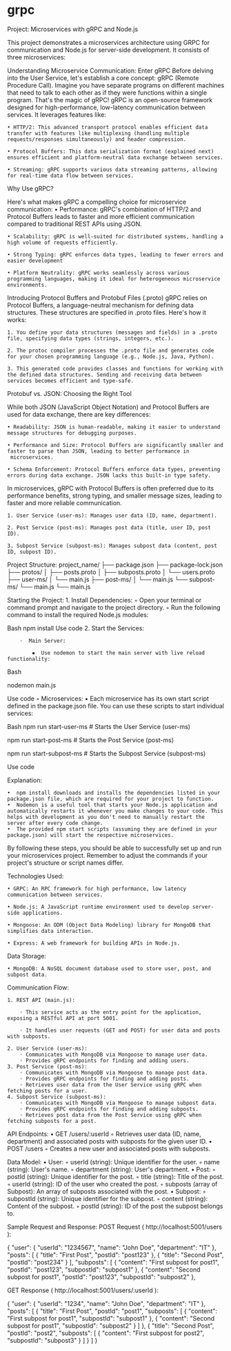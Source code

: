 # grpc

Project: Microservices with gRPC and Node.js


This project demonstrates a microservices architecture using GRPC for communication and Node.js for server-side development. It consists of three microservices:

Understanding Microservice Communication: Enter gRPC
Before delving into the User Service, let's establish a core concept: gRPC (Remote Procedure Call). Imagine you have separate programs on different machines that need to talk to each other as if they were functions within a single program. That's the magic of gRPC!
gRPC is an open-source framework designed for high-performance, low-latency communication between services. It leverages features like:

    • HTTP/2: This advanced transport protocol enables efficient data transfer with features like multiplexing (handling multiple requests/responses simultaneously) and header compression.
   
    • Protocol Buffers: This data serialization format (explained next) ensures efficient and platform-neutral data exchange between services.
    
    • Streaming: gRPC supports various data streaming patterns, allowing for real-time data flow between services.
Why Use gRPC?

Here's what makes gRPC a compelling choice for microservice communication:
    • Performance: gRPC's combination of HTTP/2 and Protocol Buffers leads to faster and more efficient communication compared to traditional REST APIs using JSON.

    • Scalability: gRPC is well-suited for distributed systems, handling a high volume of requests efficiently.

    • Strong Typing: gRPC enforces data types, leading to fewer errors and easier development

    • Platform Neutrality: gRPC works seamlessly across various programming languages, making it ideal for heterogeneous microservice environments.
    

Introducing Protocol Buffers and Protobuf Files (.proto)
gRPC relies on Protocol Buffers, a language-neutral mechanism for defining data structures. These structures are specified in .proto files. Here's how it works:
    
    1. You define your data structures (messages and fields) in a .proto file, specifying data types (strings, integers, etc.).

    2. The protoc compiler processes the .proto file and generates code for your chosen programming language (e.g., Node.js, Java, Python).

    3. This generated code provides classes and functions for working with the defined data structures. Sending and receiving data between services becomes efficient and type-safe.



Protobuf vs. JSON: Choosing the Right Tool

While both JSON (JavaScript Object Notation) and Protocol Buffers are used for data exchange, there are key differences:
    
    • Readability: JSON is human-readable, making it easier to understand message structures for debugging purposes.
    
    • Performance and Size: Protocol Buffers are significantly smaller and faster to parse than JSON, leading to better performance in
     microservices.
    
    • Schema Enforcement: Protocol Buffers enforce data types, preventing errors during data exchange. JSON lacks this built-in type safety.
    
    
In microservices, gRPC with Protocol Buffers is often preferred due to its performance benefits, strong typing, and smaller message sizes, leading to faster and more reliable communication.


    1. User Service (user-ms): Manages user data (ID, name, department).
    
    2. Post Service (post-ms): Manages post data (title, user ID, post ID).
    
    3. Subpost Service (subpost-ms): Manages subpost data (content, post ID, subpost ID).



Project Structure:
project_name/
├── package.json
├── package-lock.json
├── protos/
│   ├── posts.proto
│   ├── subposts.proto
│   └── users.proto
├── user-ms/
│   └── main.js
├── post-ms/
│   └── main.js
└── subpost-ms/
    └── main.js
└── main.js

Starting the Project:
    1.  Install Dependencies:
        ◦  Open your terminal or command prompt and navigate to the project directory.
        ◦  Run the following command to install the required Node.js modules:

Bash
npm install
Use code
    2.  Start the Services:

        ◦  Main Server:

            ▪  Use nodemon to start the main server with live reload functionality:

Bash


nodemon main.js

Use code 
        ◦  Microservices:
            ▪  Each microservice has its own start script defined in the package.json file. You can use these scripts to start individual services:

Bash
npm run start-user-ms  # Starts the User Service (user-ms)

npm run start-post-ms  # Starts the Post Service (post-ms)

npm run start-subpost-ms  # Starts the Subpost Service (subpost-ms)


Use code

Explanation:

    •  npm install downloads and installs the dependencies listed in your package.json file, which are required for your project to function.
    •  Nodemon is a useful tool that starts your Node.js application and automatically restarts it whenever you make changes to your code. This helps with development as you don't need to manually restart the server after every code change.
    •  The provided npm start scripts (assuming they are defined in your package.json) will start the respective microservices.

    
By following these steps, you should be able to successfully set up and run your microservices project. Remember to adjust the commands if your project's structure or script names differ.

Technologies Used:

    • GRPC: An RPC framework for high performance, low latency communication between services.
    
    • Node.js: A JavaScript runtime environment used to develop server-side applications.
    
    • Mongoose: An ODM (Object Data Modeling) library for MongoDB that simplifies data interaction.
    
    • Express: A web framework for building APIs in Node.js.


Data Storage:

    • MongoDB: A NoSQL document database used to store user, post, and subpost data.


Communication Flow:

    1. REST API (main.js):
    
        ◦ This service acts as the entry point for the application, exposing a RESTful API at port 5001.
        
        ◦ It handles user requests (GET and POST) for user data and posts with subposts.
        
    2. User Service (user-ms):
        ◦ Communicates with MongoDB via Mongoose to manage user data.
        ◦ Provides gRPC endpoints for finding and adding users.
    3. Post Service (post-ms):
        ◦ Communicates with MongoDB via Mongoose to manage post data.
        ◦ Provides gRPC endpoints for finding and adding posts.
        ◦ Retrieves user data from the User Service using gRPC when fetching posts for a user.
    4. Subpost Service (subpost-ms):
        ◦ Communicates with MongoDB via Mongoose to manage subpost data.
        ◦ Provides gRPC endpoints for finding and adding subposts.
        ◦ Retrieves post data from the Post Service using gRPC when fetching subposts for a post.


API Endpoints:
    • GET /users/:userId
        ◦ Retrieves user data (ID, name, department) and associated posts with subposts for the given user ID.
    • POST /users
        ◦ Creates a new user and associated posts with subposts.


Data Model:
    • User:
        ◦ userId (string): Unique identifier for the user.
        ◦ name (string): User's name.
        ◦ department (string): User's department.
    • Post:
        ◦ postId (string): Unique identifier for the post.
        ◦ title (string): Title of the post.
        ◦ userId (string): ID of the user who created the post.
        ◦ subposts (array of Subpost): An array of subposts associated with the post.
    • Subpost:
        ◦ subpostId (string): Unique identifier for the subpost.
        ◦ content (string): Content of the subpost.
        ◦ postId (string): ID of the post the subpost belongs to.

Sample Request and Response:
POST Request ( http://localhost:5001/users ):

{
  "user": {
    "userId": "1234567",
    "name": "John Doe",
    "department": "IT"
  },
  "posts": [
    {
      "title": "First Post",
      "postId": "post123"
    },
    {
      "title": "Second Post",
      "postId": "post234"
    }
  ],
  "subposts": [
    {
      "content": "First subpost for post1",
      "postId": "post123",
      "subpostId": "subpost1"
    },
    {
      "content": "Second subpost for post1",
      "postId": "post123",
      "subpostId": "subpost2"
    },


GET Response ( http://localhost:5001/users/:userId ):

{
  "user": {
    "userId": "1234",
    "name": "John Doe",
    "department": "IT"
  },
  "posts": [
    {
      "title": "First Post",
      "postId": "post1",
      "subposts": [
        {
          "content": "First subpost for post1",
          "subpostId": "subpost1"
        },
        {
          "content": "Second subpost for post1",
          "subpostId": "subpost2"
        }
      ]
    },
    {
      "title": "Second Post",
      "postId": "post2",
      "subposts": [
        {
          "content": "First subpost for post2",
          "subpostId": "subpost3"
        }
      ]
    }
  ]
}

